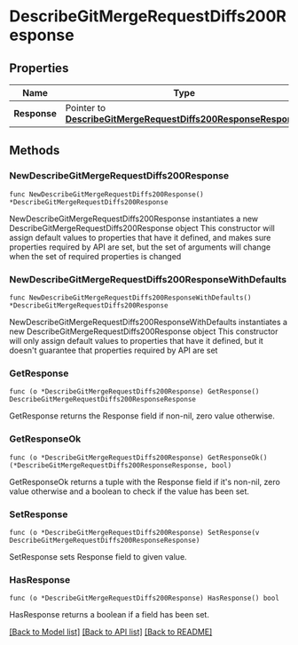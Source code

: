 # DescribeGitMergeRequestDiffs200Response

## Properties

Name | Type | Description | Notes
------------ | ------------- | ------------- | -------------
**Response** | Pointer to [**DescribeGitMergeRequestDiffs200ResponseResponse**](DescribeGitMergeRequestDiffs200ResponseResponse.md) |  | [optional] 

## Methods

### NewDescribeGitMergeRequestDiffs200Response

`func NewDescribeGitMergeRequestDiffs200Response() *DescribeGitMergeRequestDiffs200Response`

NewDescribeGitMergeRequestDiffs200Response instantiates a new DescribeGitMergeRequestDiffs200Response object
This constructor will assign default values to properties that have it defined,
and makes sure properties required by API are set, but the set of arguments
will change when the set of required properties is changed

### NewDescribeGitMergeRequestDiffs200ResponseWithDefaults

`func NewDescribeGitMergeRequestDiffs200ResponseWithDefaults() *DescribeGitMergeRequestDiffs200Response`

NewDescribeGitMergeRequestDiffs200ResponseWithDefaults instantiates a new DescribeGitMergeRequestDiffs200Response object
This constructor will only assign default values to properties that have it defined,
but it doesn't guarantee that properties required by API are set

### GetResponse

`func (o *DescribeGitMergeRequestDiffs200Response) GetResponse() DescribeGitMergeRequestDiffs200ResponseResponse`

GetResponse returns the Response field if non-nil, zero value otherwise.

### GetResponseOk

`func (o *DescribeGitMergeRequestDiffs200Response) GetResponseOk() (*DescribeGitMergeRequestDiffs200ResponseResponse, bool)`

GetResponseOk returns a tuple with the Response field if it's non-nil, zero value otherwise
and a boolean to check if the value has been set.

### SetResponse

`func (o *DescribeGitMergeRequestDiffs200Response) SetResponse(v DescribeGitMergeRequestDiffs200ResponseResponse)`

SetResponse sets Response field to given value.

### HasResponse

`func (o *DescribeGitMergeRequestDiffs200Response) HasResponse() bool`

HasResponse returns a boolean if a field has been set.


[[Back to Model list]](../README.md#documentation-for-models) [[Back to API list]](../README.md#documentation-for-api-endpoints) [[Back to README]](../README.md)


